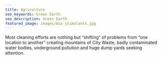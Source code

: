 ```yaml
---
title: Agriculture
seo_keywords: Green Earth
seo_description: Green Earth
featured_image: images/bio_stimulants.jpg
---
```

Most cleaning efforts are nothing but “shifting” of problems from “one location to another” creating mountains of City Waste, badly contaminated water bodies, underground pollution and huge dump yards seeking attention.
